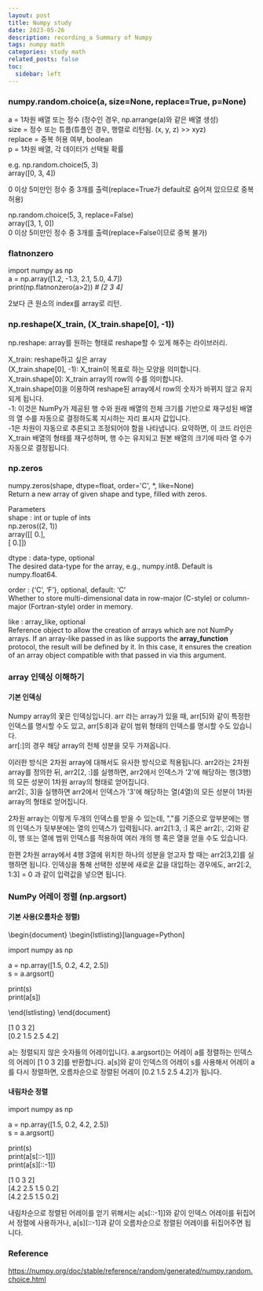 ```yaml
---
layout: post
title: Numpy study
date: 2023-05-26
description: recording_a Summary of Numpy
tags: numpy math
categories: study math
related_posts: false
toc:
  sidebar: left
---
```


### numpy.random.choice(a, size=None, replace=True, p=None)

a = 1차원 배열 또는 정수 (정수인 경우, np.arrange(a)와 같은 배열 생성)<br>
size = 정수 또는 튜플(튜플인 경우, 행렬로 리턴됨. (x, y, z) >> x*y*z)<br>
replace = 중복 허용 여부, boolean<br>
p = 1차원 배열, 각 데이터가 선택될 확률<br>

e.g. np.random.choice(5, 3)<br>
array([0, 3, 4])<br>

0 이상 5미만인 정수 중 3개를 출력(replace=True가 default로 숨어져 있으므로 중복 허용)<br>

np.random.choice(5, 3, replace=False)<br>
array([3, 1, 0])<br>
0 이상 5미만인 정수 중 3개를 출력(replace=False이므로 중복 불가)<br>

### flatnonzero

import numpy as np<br>
a = np.array([1.2, -1.3, 2.1, 5.0, 4.7])<br>
print(np.flatnonzero(a>2)) *# [2 3 4]*<br>

2보다 큰 원소의 index를 array로 리턴.


### np.reshape(X_train, (X_train.shape[0], -1))

np.reshape: array를 원하는 형태로 reshape할 수 있게 해주는 라이브러리.

X_train: reshape하고 싶은 array<br>
(X_train.shape[0], -1): X_train이 목표로 하는 모양을 의미합니다.<br>
X_train.shape[0]: X_train array의 row의 수를 의미합니다. <br>
X_train.shape[0]을 이용하여 reshape된 array에서 row의 숫자가 바뀌지 않고 유지되게 됩니다.<br>
-1: 이것은 NumPy가 제공된 행 수와 원래 배열의 전체 크기를 기반으로 재구성된 배열의 열 수를 자동으로 결정하도록 지시하는 자리 표시자 값입니다.<br>
 -1은 차원이 자동으로 추론되고 조정되어야 함을 나타냅니다. 요약하면, 이 코드 라인은 X_train 배열의 형태를 재구성하며, 행 수는 유지되고 원본 배열의 크기에 따라 열 수가 자동으로 결정됩니다.<br>

### np.zeros

numpy.zeros(shape, dtype=float, order='C', *, like=None)<br>
Return a new array of given shape and type, filled with zeros.<br>

Parameters<br>
shape : int or tuple of ints<br>
np.zeros((2, 1))<br>
array([[ 0.],<br>
       [ 0.]])<br>

dtype : data-type, optional<br>
The desired data-type for the array, e.g., numpy.int8. Default is numpy.float64.<br>

order : {‘C’, ‘F’}, optional, default: ‘C’<br>
Whether to store multi-dimensional data in row-major (C-style) or column-major (Fortran-style) order in memory.<br>

like : array_like, optional<br>
Reference object to allow the creation of arrays which are not NumPy arrays. If an array-like passed in as like supports the __array_function__ protocol, the result will be defined by it. In this case, it ensures the creation of an array object compatible with that passed in via this argument.

### array 인덱싱 이해하기

#### 기본 인덱싱

Numpy array의 꽃은 인덱싱입니다. arr 라는 array가 있을 때, arr[5]와 같이 특정한 인덱스를 명시할 수도 있고, arr[5:8]과 같이 범위 형태의 인덱스를 명시할 수도 있습니다.<br> 
arr[:]의 경우 해당 array의 전체 성분을 모두 가져옵니다.<br>

이러한 방식은 2차원 array에 대해서도 유사한 방식으로 적용됩니다. arr2라는 2차원 array를 정의한 뒤,
arr2[2, :]를 실행하면, arr2에서 인덱스가 '2'에 해당하는 행(3행)의 모든 성분이 1차원 array의 형태로 얻어집니다.<br>
arr2[:, 3]을 실행하면 arr2에서 인덱스가 '3'에 해당하는 열(4열)의 모든 성분이 1차원 array의 형태로 얻어집니다.<br>

2차원 array는 이렇게 두개의 인덱스를 받을 수 있는데, ","를 기준으로 앞부분에는 행의 인덱스가 뒷부분에는 열의 인덱스가 입력됩니다.
arr2[1:3, :] 혹은 arr2[:, :2]와 같이, 행 또는 열에 범위 인덱스를 적용하여 여러 개의 행 혹은 열을 얻을 수도 있습니다.<br>

한편 2차원 array에서 4행 3열에 위치한 하나의 성분을 얻고자 할 때는 arr2[3,2]를 실행하면 됩니다.
인덱싱을 통해 선택한 성분에 새로운 값을 대입하는 경우에도, arr2[:2, 1:3] = 0 과 같이 입력값을 넣으면 됩니다.<br>

### NumPy 어레이 정렬 (np.argsort)
#### 기본 사용(오름차순 정렬)

\begin{document}
\begin{lstlisting}[language=Python]
<p>
import numpy as np <br>

a = np.array([1.5, 0.2, 4.2, 2.5])<br>
s = a.argsort()<br>

print(s)<br>
print(a[s])<br>
</p>
\end{lstlisting}
\end{document}

<p>
[1 0 3 2]<br>
[0.2 1.5 2.5 4.2]<br>
</p>

a는 정렬되지 않은 숫자들의 어레이입니다.
a.argsort()는 어레이 a를 정렬하는 인덱스의 어레이 [1 0 3 2]를 반환합니다.
a[s]와 같이 인덱스의 어레이 s를 사용해서 어레이 a를 다시 정렬하면,
오름차순으로 정렬된 어레이 [0.2 1.5 2.5 4.2]가 됩니다.

#### 내림차순 정렬
<p>
import numpy as np<br>

a = np.array([1.5, 0.2, 4.2, 2.5])<br>
s = a.argsort()<br>

print(s)<br>
print(a[s[::-1]])<br>
print(a[s][::-1])<br>
</p>
<p>
[1 0 3 2]<br>
[4.2 2.5 1.5 0.2]<br>
[4.2 2.5 1.5 0.2]<br>
</p>

<p>
내림차순으로 정렬된 어레이를 얻기 위해서는
a[s[::-1]]와 같이 인덱스 어레이를 뒤집어서 정렬에 사용하거나,
a[s][::-1]과 같이 오름차순으로 정렬된 어레이를 뒤집어주면 됩니다.
</p>


### Reference

https://numpy.org/doc/stable/reference/random/generated/numpy.random.choice.html
<br>
